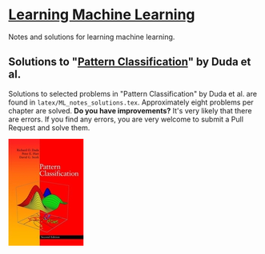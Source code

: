# [Learning Machine Learning](https://tommyod.github.io/lml/)

Notes and solutions for learning machine learning.

## Solutions to "[Pattern Classification](https://www.amazon.com/Pattern-Classification-Pt-1-Richard-Duda/dp/0471056693)" by Duda et al.
Solutions to selected problems in "Pattern Classification" by Duda et al. are found in `latex/ML_notes_solutions.tex`.
Approximately eight problems per chapter are solved.
**Do you have improvements?**
It's very likely that there are errors.
If you find any errors, you are very welcome to submit a Pull Request and solve them.

![Duda book cover](img/duda_small.jpg)
